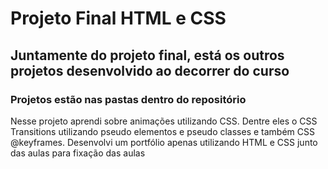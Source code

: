 # Projeto Final HTML e CSS
## Juntamente do projeto final, está os outros projetos desenvolvido ao decorrer do curso
### Projetos estão nas pastas dentro do repositório

Nesse projeto aprendi sobre animações utilizando CSS. Dentre eles o CSS Transitions utilizando pseudo elementos e pseudo classes e também CSS @keyframes. Desenvolvi um portfólio apenas utilizando HTML e CSS junto das aulas para fixação das aulas
